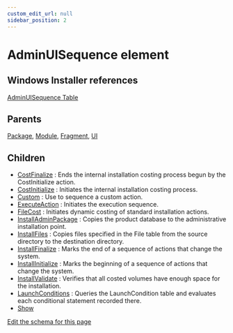 ```yaml
---
custom_edit_url: null
sidebar_position: 2
---
```

# AdminUISequence element


## Windows Installer references
[AdminUISequence Table](https://docs.microsoft.com/en-us/windows/win32/msi/adminuisequence-table)

## Parents
[Package](package.md), [Module](module.md), [Fragment](fragment.md), [UI](ui.md)

## Children
* [CostFinalize](costfinalize.md) : Ends the internal installation costing process begun by the CostInitialize action.
* [CostInitialize](costinitialize.md) : Initiates the internal installation costing process.
* [Custom](custom.md) : Use to sequence a custom action.
* [ExecuteAction](executeaction.md) : Initiates the execution sequence.
* [FileCost](filecost.md) : Initiates dynamic costing of standard installation actions.
* [InstallAdminPackage](installadminpackage.md) : Copies the product database to the administrative installation point.
* [InstallFiles](installfiles.md) : Copies files specified in the File table from the source directory to the destination directory.
* [InstallFinalize](installfinalize.md) : Marks the end of a sequence of actions that change the system.
* [InstallInitialize](installinitialize.md) : Marks the beginning of a sequence of actions that change the system.
* [InstallValidate](installvalidate.md) : Verifies that all costed volumes have enough space for the installation.
* [LaunchConditions](launchconditions.md) : Queries the LaunchCondition table and evaluates each conditional statement recorded there.
* [Show](show.md) 

[Edit the schema for this page](https://github.com/wixtoolset/web/blob/master/src/xsd4/wix.xsd)